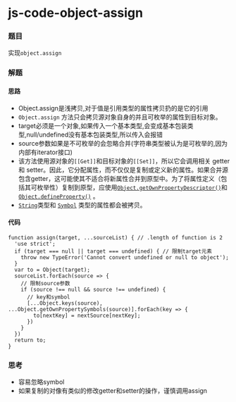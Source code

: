 # js-code-object-assign

### 题目

实现`object.assign`



### 解题

#### 思路

- Object.assign是浅拷贝,对于值是引用类型的属性拷贝扔的是它的引用
- `Object.assign` 方法只会拷贝源对象自身的并且可枚举的属性到目标对象。
- target必须是一个对象,如果传入一个基本类型,会变成基本包装类型,null/undefined没有基本包装类型,所以传入会报错
- source参数如果是不可枚举的会忽略合并(字符串类型被认为是可枚举的,因为内部有iterator接口)
- 该方法使用源对象的`[[Get]]`和目标对象的`[[Set]]`，所以它会调用相关 getter 和 setter。因此，它分配属性，而不仅仅是复制或定义新的属性。如果合并源包含getter，这可能使其不适合将新属性合并到原型中。为了将属性定义（包括其可枚举性）复制到原型，应使用[`Object.getOwnPropertyDescriptor()`](https://developer.mozilla.org/zh-CN/docs/Web/JavaScript/Reference/Global_Objects/Object/getOwnPropertyDescriptor)和[`Object.defineProperty()`](https://developer.mozilla.org/zh-CN/docs/Web/JavaScript/Reference/Global_Objects/Object/defineProperty) 。
- [`String`](https://developer.mozilla.org/zh-CN/docs/Web/JavaScript/Reference/String)类型和 [`Symbol`](https://developer.mozilla.org/zh-CN/docs/Web/JavaScript/Reference/Global_Objects/Symbol) 类型的属性都会被拷贝。

#### 代码

```
function assign(target, ...sourceList) { // .length of function is 2
  'use strict';
  if (target === null || target === undefined) { // 限制target元素
  	throw new TypeError('Cannot convert undefined or null to object');
  }
  var to = Object(target);
  sourceList.forEach(source => {
    // 限制source参数
    if (source !== null && source !== undefined) {
      // key和symbol
      [...Object.keys(source), ...Object.getOwnPropertySymbols(source)].forEach(key => {
      	to[nextKey] = nextSource[nextKey];
      })
    }
  })
  return to;
}
```



### 思考

* 容易忽略symbol
* 如果复制的对像有类似的修改getter和setter的操作，谨慎调用assign

